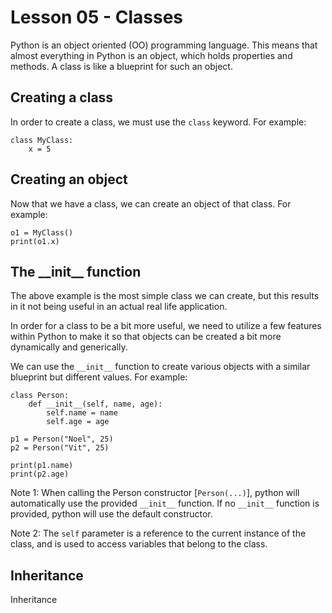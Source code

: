 # Lesson 05 - Classes

Python is an object oriented (OO) programming language. This means that almost everything in Python is an object, which holds properties and methods. A class is like a blueprint for such an object.

## Creating a class

In order to create a class, we must use the `class` keyword. For example:

```
class MyClass:
    x = 5
```

## Creating an object

Now that we have a class, we can create an object of that class. For example:

```
o1 = MyClass()
print(o1.x)
```

## The \_\_init\_\_ function

The above example is the most simple class we can create, but this results in it not being useful in an actual real life application.

In order for a class to be a bit more useful, we need to utilize a few features within Python to make it so that objects can be created a bit more dynamically and generically.

We can use the `__init__` function to create various objects with a similar blueprint but different values. For example:

```
class Person:
    def __init__(self, name, age):
        self.name = name
        self.age = age

p1 = Person("Noel", 25)
p2 = Person("Vit", 25)

print(p1.name)
print(p2.age)
```

Note 1: When calling the Person constructor [`Person(...)`], python will automatically use the provided `__init__` function. If no `__init__` function is provided, python will use the default constructor.

Note 2: The `self` parameter is a reference to the current instance of the class, and is used to access variables that belong to the class.

## Inheritance

Inheritance
